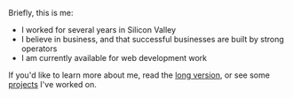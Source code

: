 Briefly, this is me:

- I worked for several years in Silicon Valley
- I believe in business, and that successful businesses are built
by strong operators
- I am currently available for web development work

If you'd like to learn more about me, read the [long version](/about-me),
or see some [projects](/technical-projects) I've worked on.

